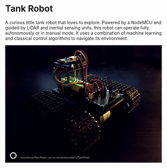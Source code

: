 # Tank Robot
A curious little tank robot that loves to explore. Powered by a NodeMCU and guided by LiDAR and inertial sensing units, this robot can operate fully autonomously or in manual mode. It uses a combination of machine learning and classical control algorithms to navigate its environment.

![Tank Robot Glam Photo](https://raw.githubusercontent.com/andrewdalpino/TankRobot/master/docs/images/tank-robot-glam-photo.png)
